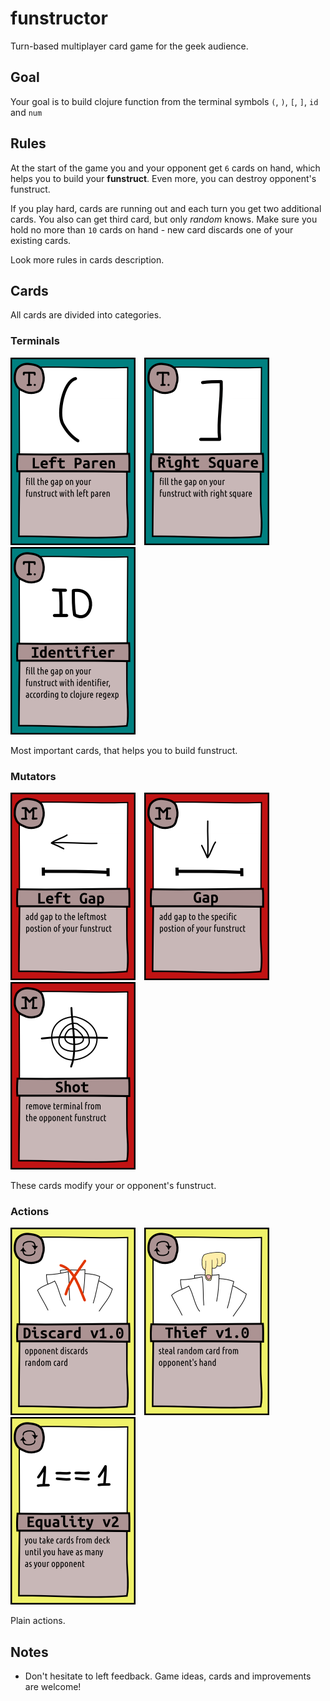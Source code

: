 # funstructor

Turn-based multiplayer card game for the geek audience.

## Goal

Your goal is to build clojure function from the
terminal symbols `(`, `)`, `[`, `]`, `id` and `num`

## Rules

At the start of the game you and your opponent get `6` cards
on hand, which helps you to build your **funstruct**.
Even more, you can destroy opponent's funstruct.

If you play hard, cards are running out and each turn you get two additional cards.
You also can get third card, but only *random* knows.
Make sure you hold no more than `10` cards on hand - new card discards one of your existing cards.

Look more rules in cards description.

## Cards

All cards are divided into categories.

### Terminals

<img src="https://github.com/clojurecup2014/funstructor/blob/master/doc/img/terminal_left_paren.png"
     style="padding-right: 10px"
     width="200"
	 height="300" />
<img src="https://github.com/clojurecup2014/funstructor/blob/master/doc/img/terminal_right_square.png"
     style="padding-right: 10px"
     width="200"
	 height="300" />
<img src="https://github.com/clojurecup2014/funstructor/blob/master/doc/img/terminal_id.png"
     style="padding-right: 10px"
     width="200"
	 height="300" />

Most important cards, that helps you to build funstruct.

### Mutators

<img src="https://github.com/clojurecup2014/funstructor/blob/master/doc/img/mutator_left_gap.png"
     style="padding-right: 10px"
     width="200"
	 height="300" />
<img src="https://github.com/clojurecup2014/funstructor/blob/master/doc/img/mutator_pos_gap.png"
     style="padding-right: 10px"
     width="200"
	 height="300" />
<img src="https://github.com/clojurecup2014/funstructor/blob/master/doc/img/mutator_shot.png"
     style="padding-right: 10px"
     width="200"
	 height="300" />

These cards modify your or opponent's funstruct.

### Actions

<img src="https://github.com/clojurecup2014/funstructor/blob/master/doc/img/action_discard_1.png"
     style="padding-right: 10px"
     width="200"
	 height="300" />
<img src="https://github.com/clojurecup2014/funstructor/blob/master/doc/img/action_thief_1.png"
     style="padding-right: 10px"
     width="200"
	 height="300" />
<img src="https://github.com/clojurecup2014/funstructor/blob/master/doc/img/action_equality_2.png"
     style="padding-right: 10px"
     width="200"
	 height="300" />

Plain actions.

## Notes

- Don't hesitate to left feedback. Game ideas, cards and improvements are welcome!
